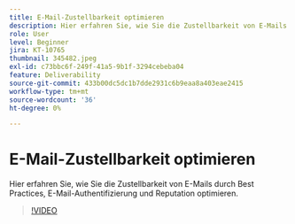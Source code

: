 ```yaml
---
title: E-Mail-Zustellbarkeit optimieren
description: Hier erfahren Sie, wie Sie die Zustellbarkeit von E-Mails durch Best Practices, E-Mail-Authentifizierung und Reputation optimieren.
role: User
level: Beginner
jira: KT-10765
thumbnail: 345482.jpeg
exl-id: c73bbc6f-249f-41a5-9b1f-3294cebeba04
feature: Deliverability
source-git-commit: 433b00dc5dc1b7dde2931c6b9eaa8a403eae2415
workflow-type: tm+mt
source-wordcount: '36'
ht-degree: 0%

---
```


# E-Mail-Zustellbarkeit optimieren

Hier erfahren Sie, wie Sie die Zustellbarkeit von E-Mails durch Best Practices, E-Mail-Authentifizierung und Reputation optimieren.

>[!VIDEO](https://video.tv.adobe.com/v/345482/?quality=12&learn=on)
